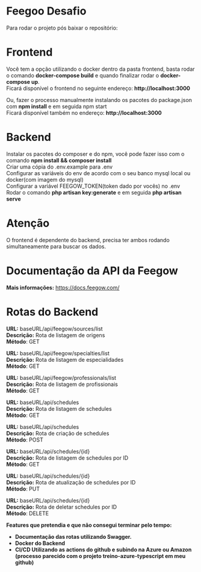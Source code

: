 # Feegoo Desafio
Para rodar o projeto pós baixar o repositório:

# Frontend
Você tem a opção utilizando o docker dentro da pasta frontend, basta rodar o comando <b>docker-compose build</b> e quando finalizar rodar o <b>docker-compose up</b>.<br />
Ficará disponível o frontend no seguinte endereço: <b>http://localhost:3000</b>

Ou, fazer o processo manualmente instalando os pacotes do package.json com <b>npm install</b> e em seguida npm start<br />
Ficará disponível também no endereço: <b>http://localhost:3000</b>

# Backend
Instalar os pacotes do composer e do npm, você pode fazer isso com o comando <b>npm install && composer install</b><br />
Criar uma cópia do .env.example para .env<br />
Configurar as variáveis do env de acordo com o seu banco mysql local ou docker(com imagem do mysql)<br />
Configurar a variável FEEGOW_TOKEN(token dado por vocês) no .env<br />
Rodar o comando <b>php artisan key:generate</b> e em seguida <b>php artisan serve</b>

# Atenção
O frontend é dependente do backend, precisa ter ambos rodando simultaneamente para buscar os dados.

# Documentação da API da Feegow
<b>Mais informações:</b> https://docs.feegow.com/

# Rotas do Backend
<b>URL:</b> baseURL/api/feegow/sources/list<br />
<b>Descrição:</b> Rota de listagem de origens<br />
<b>Método</b>: GET

<b>URL:</b> baseURL/api/feegow/specialties/list<br />
<b>Descrição:</b> Rota de listagem de especialidades<br />
<b>Método</b>: GET

<b>URL:</b> baseURL/api/feegow/professionals/list<br />
<b>Descrição:</b> Rota de listagem de profissionais<br />
<b>Método</b>: GET

<b>URL:</b> baseURL/api/schedules<br />
<b>Descrição:</b> Rota de listagem de schedules<br />
<b>Método</b>: GET

<b>URL:</b> baseURL/api/schedules<br />
<b>Descrição:</b> Rota de criação de schedules<br />
<b>Método</b>: POST

<b>URL:</b> baseURL/api/schedules/{id}<br />
<b>Descrição:</b> Rota de listagem de schedules por ID<br />
<b>Método</b>: GET

<b>URL:</b> baseURL/api/schedules/{id}<br />
<b>Descrição:</b> Rota de atualização de schedules por ID<br />
<b>Método</b>: PUT

<b>URL:</b> baseURL/api/schedules/{id}<br />
<b>Descrição:</b> Rota de deletar schedules por ID<br />
<b>Método</b>: DELETE

<b>Features que pretendia e que não consegui terminar pelo tempo:
* Documentação das rotas utilizando Swagger.
* Docker do Backend
* CI/CD Utilizando as actions do github e subindo na Azure ou Amazon (processo parecido com o projeto treino-azure-typescript em meu github)</b>
